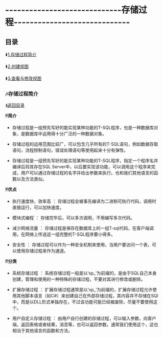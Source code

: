 # -----------------------------存储过程----------------------------- #


<p id="title"></p>

## 目录 ##

:arrow_down:<a href="#a1">1.存储过程简介</a>

:arrow_down:<a href="#a2">2.创建视图</a>

:arrow_down:<a href="#a3">3.查看与修改视图</a>

<p id="a1"></p>

### :notes:存储过程简介 ###

:arrow_double_up:<a href = "#title">返回目录</a>

**:black_joker:简介**

* 存储过程是一组预先写好的能实现某种功能的T-SQL程序，也是一种数据库对象，是数据库中运用得十分广泛的一种数据对象。

* 存储过程的运用范围比较广，可以包含几乎所有的T-SQL语句，例如数据存取语句，流程控制语句，错误处理语句等使用起来十分有弹性。

* 存储过程是一组预先写好的能实现某种功能的T-SQL程序，指定一个程序名并编译后将其存在SQL Server中，以后要实现该功能，可以调用这个程序来完成，用户可以通过存储过程的名字并给出参数来执行。也和我们其他语言的函数以及方法类似。

**:black_joker:优点**

* 执行速度快，效率高 ： 存储过程会被事先编译为二进制可执行代码，调用时直接运行，可以加快速度。

* 模块式编程 ： 存储完毕后，可以多次调用，不用编写多次代码。

* 减少网络流量 ： 存储过程是保存在数据库上的一组T-sql代码，在客户端调用，在网络上传送这一组完整的T-SQL程序要小得多。

* 安全性 ： 存储过程可以作为一种安全机制来使用，当用户要访问一个表，可以使用存储过程来作为通道。

**:black_joker:分类**

* 系统存储过程 ： 系统存储过程一般是以‘sp_’为前缀的，是由于SQL自己本身创建，管理和使用的一种特殊的存储过程，不要对其进行修改或删除。

* 扩展存储过程 ： 扩展存储过程通常是以‘xp_’为前缀的，扩展存储过程允许使用其他脚本语言（如C#）来创建自己在外部存储过程，其内容并不存储在SQl中，而是以DLL形式单独存在，不过该功能可能已经被废除，尽量不要使用这个。

* 用户自定义存储过程 ： 由用户自行创建的存储过程，可以输入参数，向客户端，返回表格或者结果，消息等，也可以返回参数。通常我们使用这个，这也相当于其他语言的函数和方法。



